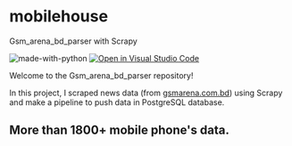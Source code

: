 # mobilehouse
Gsm_arena_bd_parser with Scrapy


</hr>

![made-with-python](https://img.shields.io/badge/Made%20with-Python-1f425f.svg)
[![Open in Visual Studio Code](https://img.shields.io/static/v1?logo=visualstudiocode&label=&message=Open%20in%20Visual%20Studio%20Code&labelColor=2c2c32&color=007acc&logoColor=007acc)](https://github.dev/Nayemjaman/mobilehouse)

</hr>

Welcome to the Gsm_arena_bd_parser repository!

In this project, I scraped news data (from [gsmarena.com.bd](https://www.gsmarena.com.bd/)) using Scrapy and make a pipeline to push data in PostgreSQL database.


## More than 1800+ mobile phone's data.
